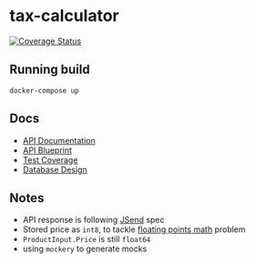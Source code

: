 # tax-calculator
[![Coverage Status](https://img.shields.io/badge/Coverage-33.33%25-red.svg)](http://htmlpreview.github.io/?https://raw.githubusercontent.com/kemalelmizan/tax-calculator/master/docs/coverage.html)

## Running build

```
docker-compose up
```

## Docs
- [API Documentation](http://htmlpreview.github.io/?https://raw.githubusercontent.com/kemalelmizan/tax-calculator/master/docs/tax-calculator.html)
- [API Blueprint](docs/tax-calculator.apib)
- [Test Coverage](http://htmlpreview.github.io/?https://raw.githubusercontent.com/kemalelmizan/tax-calculator/master/docs/coverage.html)
- [Database Design]()

## Notes

- API response is following [JSend](https://labs.omniti.com/labs/jsend) spec
- Stored price as `int8`, to tackle [floating points math](http://0.30000000000000004.com/) problem
- `ProductInput.Price` is still `float64`
- using `mockery` to generate mocks
